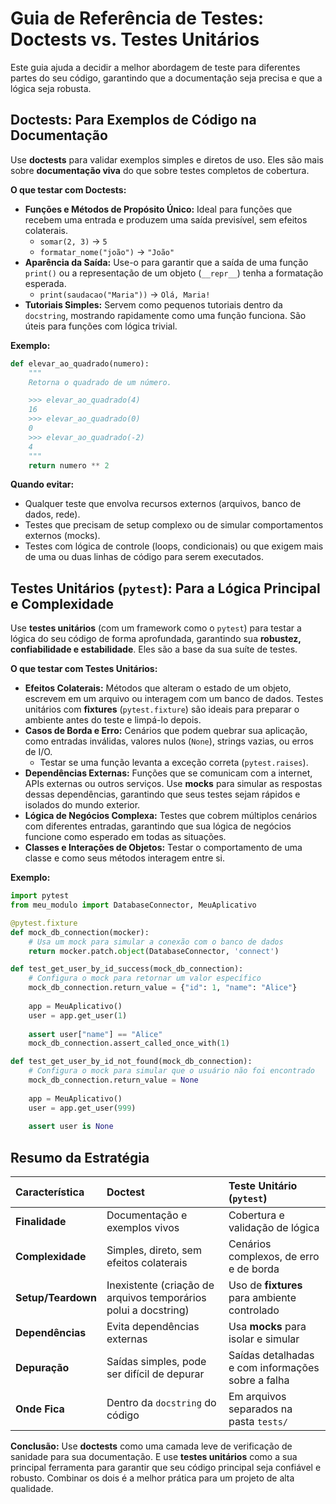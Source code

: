 # Guia de Referência de Testes: Doctests vs. Testes Unitários

Este guia ajuda a decidir a melhor abordagem de teste para diferentes partes do seu código, garantindo que a documentação seja precisa e que a lógica seja robusta.

## **Doctests: Para Exemplos de Código na Documentação**

Use **doctests** para validar exemplos simples e diretos de uso. Eles são mais sobre **documentação viva** do que sobre testes completos de cobertura.

**O que testar com Doctests:**

  * **Funções e Métodos de Propósito Único:** Ideal para funções que recebem uma entrada e produzem uma saída previsível, sem efeitos colaterais.
      * `somar(2, 3)` -\> `5`
      * `formatar_nome("joão")` -\> `"João"`
  * **Aparência da Saída:** Use-o para garantir que a saída de uma função `print()` ou a representação de um objeto (`__repr__`) tenha a formatação esperada.
      * `print(saudacao("Maria"))` -\> `Olá, Maria!`
  * **Tutoriais Simples:** Servem como pequenos tutoriais dentro da `docstring`, mostrando rapidamente como uma função funciona. São úteis para funções com lógica trivial.

**Exemplo:**

```python
def elevar_ao_quadrado(numero):
    """
    Retorna o quadrado de um número.

    >>> elevar_ao_quadrado(4)
    16
    >>> elevar_ao_quadrado(0)
    0
    >>> elevar_ao_quadrado(-2)
    4
    """
    return numero ** 2
```

**Quando evitar:**

  * Qualquer teste que envolva recursos externos (arquivos, banco de dados, rede).
  * Testes que precisam de setup complexo ou de simular comportamentos externos (mocks).
  * Testes com lógica de controle (loops, condicionais) ou que exigem mais de uma ou duas linhas de código para serem executados.

## **Testes Unitários (`pytest`): Para a Lógica Principal e Complexidade**

Use **testes unitários** (com um framework como o `pytest`) para testar a lógica do seu código de forma aprofundada, garantindo sua **robustez, confiabilidade e estabilidade**. Eles são a base da sua suíte de testes.

**O que testar com Testes Unitários:**

  * **Efeitos Colaterais:** Métodos que alteram o estado de um objeto, escrevem em um arquivo ou interagem com um banco de dados. Testes unitários com **fixtures** (`pytest.fixture`) são ideais para preparar o ambiente antes do teste e limpá-lo depois.
  * **Casos de Borda e Erro:** Cenários que podem quebrar sua aplicação, como entradas inválidas, valores nulos (`None`), strings vazias, ou erros de I/O.
      * Testar se uma função levanta a exceção correta (`pytest.raises`).
  * **Dependências Externas:** Funções que se comunicam com a internet, APIs externas ou outros serviços. Use **mocks** para simular as respostas dessas dependências, garantindo que seus testes sejam rápidos e isolados do mundo exterior.
  * **Lógica de Negócios Complexa:** Testes que cobrem múltiplos cenários com diferentes entradas, garantindo que sua lógica de negócios funcione como esperado em todas as situações.
  * **Classes e Interações de Objetos:** Testar o comportamento de uma classe e como seus métodos interagem entre si.

**Exemplo:**

```python
import pytest
from meu_modulo import DatabaseConnector, MeuAplicativo

@pytest.fixture
def mock_db_connection(mocker):
    # Usa um mock para simular a conexão com o banco de dados
    return mocker.patch.object(DatabaseConnector, 'connect')

def test_get_user_by_id_success(mock_db_connection):
    # Configura o mock para retornar um valor específico
    mock_db_connection.return_value = {"id": 1, "name": "Alice"}
    
    app = MeuAplicativo()
    user = app.get_user(1)
    
    assert user["name"] == "Alice"
    mock_db_connection.assert_called_once_with(1)

def test_get_user_by_id_not_found(mock_db_connection):
    # Configura o mock para simular que o usuário não foi encontrado
    mock_db_connection.return_value = None
    
    app = MeuAplicativo()
    user = app.get_user(999)
    
    assert user is None
```

## **Resumo da Estratégia**

| Característica | Doctest | Teste Unitário (`pytest`) |
| :--- | :--- | :--- |
| **Finalidade** | Documentação e exemplos vivos | Cobertura e validação de lógica |
| **Complexidade** | Simples, direto, sem efeitos colaterais | Cenários complexos, de erro e de borda |
| **Setup/Teardown** | Inexistente (criação de arquivos temporários polui a docstring) | Uso de **fixtures** para ambiente controlado |
| **Dependências** | Evita dependências externas | Usa **mocks** para isolar e simular |
| **Depuração** | Saídas simples, pode ser difícil de depurar | Saídas detalhadas e com informações sobre a falha |
| **Onde Fica** | Dentro da `docstring` do código | Em arquivos separados na pasta `tests/` |

**Conclusão:** Use **doctests** como uma camada leve de verificação de sanidade para sua documentação. E use **testes unitários** como a sua principal ferramenta para garantir que seu código principal seja confiável e robusto. Combinar os dois é a melhor prática para um projeto de alta qualidade.